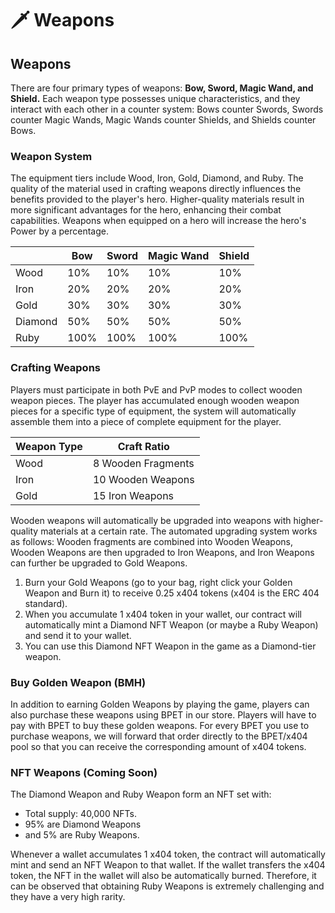 # 🗡️ Weapons

## Weapons

There are four primary types of weapons: **Bow, Sword, Magic Wand, and Shield.** Each weapon type possesses unique characteristics, and they interact with each other in a counter system: Bows counter Swords, Swords counter Magic Wands, Magic Wands counter Shields, and Shields counter Bows.

### **Weapon System** <a href="#weapon-system" id="weapon-system"></a>

The equipment tiers include Wood, Iron, Gold, Diamond, and Ruby. The quality of the material used in crafting weapons directly influences the benefits provided to the player's hero. Higher-quality materials result in more significant advantages for the hero, enhancing their combat capabilities. Weapons when equipped on a hero will increase the hero's Power by a percentage.

|         | Bow  | Sword | Magic Wand | Shield |
| ------- | ---- | ----- | ---------- | ------ |
| Wood    | 10%  | 10%   | 10%        | 10%    |
| Iron    | 20%  | 20%   | 20%        | 20%    |
| Gold    | 30%  | 30%   | 30%        | 30%    |
| Diamond | 50%  | 50%   | 50%        | 50%    |
| Ruby    | 100% | 100%  | 100%       | 100%   |

### Crafting Weapons <a href="#crafting-weapons" id="crafting-weapons"></a>

Players must participate in both PvE and PvP modes to collect wooden weapon pieces. The player has accumulated enough wooden weapon pieces for a specific type of equipment, the system will automatically assemble them into a piece of complete equipment for the player.

| Weapon Type | Craft Ratio        |
| ----------- | ------------------ |
| Wood        | 8 Wooden Fragments |
| Iron        | 10 Wooden Weapons  |
| Gold        | 15 Iron Weapons    |

Wooden weapons will automatically be upgraded into weapons with higher-quality materials at a certain rate. The automated upgrading system works as follows: Wooden fragments are combined into Wooden Weapons, Wooden Weapons are then upgraded to Iron Weapons, and Iron Weapons can further be upgraded to Gold Weapons.

1. Burn your Gold Weapons (go to your bag, right click your Golden Weapon and Burn it) to receive 0.25 x404 tokens (x404 is the ERC 404 standard).
2. When you accumulate 1 x404 token in your wallet, our contract will automatically mint a Diamond NFT Weapon (or maybe a Ruby Weapon) and send it to your wallet.
3. You can use this Diamond NFT Weapon in the game as a Diamond-tier weapon.

### Buy Golden Weapon  (BMH) <a href="#buy-golden-weapon" id="buy-golden-weapon"></a>

In addition to earning Golden Weapons by playing the game, players can also purchase these weapons using BPET in our store. Players will have to pay with BPET to buy these golden weapons. For every BPET you use to purchase weapons, we will forward that order directly to the BPET/x404 pool so that you can receive the corresponding amount of x404 tokens.

### NFT Weapons (Coming Soon) <a href="#nft-weapons-coming-soon" id="nft-weapons-coming-soon"></a>

The Diamond Weapon and Ruby Weapon form an NFT set with:

* Total supply: 40,000 NFTs.
* 95% are Diamond Weapons
* and 5% are Ruby Weapons.

Whenever a wallet accumulates 1 x404 token, the contract will automatically mint and send an NFT Weapon to that wallet. If the wallet transfers the x404 token, the NFT in the wallet will also be automatically burned. Therefore, it can be observed that obtaining Ruby Weapons is extremely challenging and they have a very high rarity.
